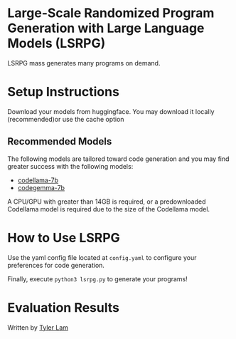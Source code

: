 # Large-Scale Randomized Program Generation with Large Language Models (LSRPG)

LSRPG mass generates many programs on demand.

# Setup Instructions

Download your models from huggingface. You may download it locally (recommended)or use the cache option

## Recommended Models

The following models are tailored toward code generation and you may find greater success with the following models:
- [codellama-7b](https://huggingface.co/meta-llama/CodeLlama-7b-hf)
- [codegemma-7b](https://huggingface.co/google/codegemma-7b)

A CPU/GPU with greater than 14GB is required, or a predownloaded Codellama model is required due to the size of the Codellama model.

# How to Use LSRPG

Use the yaml config file located at `config.yaml` to configure your preferences for code generation.

Finally, execute `python3 lsrpg.py` to generate your programs!

# Evaluation Results

Written by [Tyler Lam](https://github.com/TydaJL)
